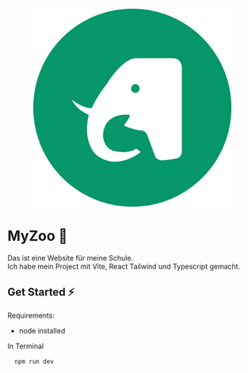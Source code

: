 <p align="center">
 <img src="https://raw.githubusercontent.com/LorenzHohermuth/Zoo/main/public/Icons/zoo_icon.svg" alt="Girl in a jacket" width="400">
<p/>


# MyZoo 🦁

Das ist eine Website für meine Schule. 
<br/>
Ich habe mein Project mit Vite, React Tailwind und Typescript gemacht.



## Get Started ⚡
Requirements:
 - node installed

In Terminal
```bash
  npm run dev
```
